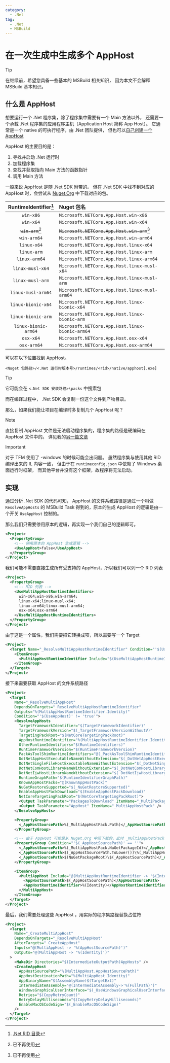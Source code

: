 ```yaml
---
category:
  - .Net
tag:
  - .Net
  - MSBuild
---
```


# 在一次生成中生成多个 AppHost

> [!tip]
> 在继续前，希望您具备一些基本的 MSBuild 相关知识，
> 因为本文不会解释 MSBuild 基本知识。

## 什么是 AppHost

想要运行一个 .Net 程序集，除了程序集中需要有一个 Main 方法以外，
还需要一个承载 .Net 程序集的应用程序主机（Application Host 简称 App Host）。
它通常是一个 native 的可执行程序，由 .Net 团队提供，
但也可以[自己创建一个AppHost](https://learn.microsoft.com/dotnet/core/tutorials/netcore-hosting)

AppHost 的主要目的是：

1. 寻找并启动 .Net 运行时
2. 加载程序集
3. 查找并获取指向 Main 方法的函数指针
4. 调用 Main 方法

一般来说 AppHost 是随 .Net SDK 附带的。
但在 .Net SDK 中找不到对应的 AppHost 时，会尝试从 [Nuget.Org](https://www.nuget.org/packages?q=Microsoft.NETCore.App.Host.) 中下载对应的包。

|     RuntimeIdentifier[^rid]     | Nuget 包名                                                 |
| :-----------------------------: | :--------------------------------------------------------- |
|            `win-x86`            | `Microsoft.NETCore.App.Host.win-x86`                       |
|            `win-x64`            | `Microsoft.NETCore.App.Host.win-x64`                       |
| ~~`win-arm`~~[^win-arm-apphost] | ~~`Microsoft.NETCore.App.Host.win-arm`~~[^win-arm-apphost] |
|           `win-arm64`           | `Microsoft.NETCore.App.Host.win-arm64`                     |
|           `linux-x64`           | `Microsoft.NETCore.App.Host.linux-x64`                     |
|           `linux-arm`           | `Microsoft.NETCore.App.Host.linux-arm`                     |
|          `linux-arm64`          | `Microsoft.NETCore.App.Host.linux-arm64`                   |
|        `linux-musl-x64`         | `Microsoft.NETCore.App.Host.linux-musl-x64`                |
|        `linux-musl-arm`         | `Microsoft.NETCore.App.Host.linux-musl-arm`                |
|       `linux-musl-arm64`        | `Microsoft.NETCore.App.Host.linux-musl-arm64`              |
|       `linux-bionic-x64`        | `Microsoft.NETCore.App.Host.linux-bionic-x64`              |
|       `linux-bionic-arm`        | `Microsoft.NETCore.App.Host.linux-bionic-arm`              |
|      `linux-bionic-arm64`       | `Microsoft.NETCore.App.Host.linux-bionic-arm64`            |
|            `osx-x64`            | `Microsoft.NETCore.App.Host.osx-x64`                       |
|           `osx-arm64`           | `Microsoft.NETCore.App.Host.osx-arm64`                     |

[^rid]: [.Net RID 目录](https://learn.microsoft.com/dotnet/core/rid-catalog)

[^win-arm-apphost]: 已不再使用

可以在以下位置找到 AppHost。

```plaintext
<Nuget 包路径>/<.Net 运行时版本号>/runtimes/<rid>/native/apphost[.exe]
```

> [!tip]
> 它可能会在 `<.Net SDK 安装路径>\packs` 中搜索包

而在编译过程中， .Net SDK 会复制一份这个文件到产物目录。

那么，如果我们能让项目在编译时多复制几个 AppHost 呢？

> [!note]
> 直接复制 AppHost 文件是无法启动程序集的，程序集的路径是硬编码在 AppHost 文件中的。
> 详见我的[另一篇文章](./PatchAppHost.md)

> [!important]
> 对于 TFM 使用了 -windows 的时候可能会出问题。
> 虽然程序集与使用其他 RID 编译出来的 IL 内容一致，
> 但由于在 `runtimeconfig.json` 中依赖了 Windows 桌面运行时框架，
> 而其他平台并没有这个框架，故程序将无法启动。

## 实现

通过分析 .Net SDK 的代码可知， AppHost 的文件系统路径是通过一个叫做 `ResolveAppHosts` 的 MSBuild Task 得到的，原本的生成 AppHost 的逻辑是由一个开关 `UseAppHost` 控制的。

那么我们只需要停用原本的逻辑，再实现一个我们自己的逻辑即可。

```xml
<Project>
  <PropertyGroup>
    <!-- 停用原本的 AppHost 生成逻辑 -->
    <UseAppHost>false</UseAppHost>
  </PropertyGroup>
</Project>
```

我们可能不需要直接生成所有受支持的 AppHost，所以我们可以列一个 RID 列表

```xml
<Project>
  <PropertyGroup>
    <!-- RID 列表 -->
    <UseMultiAppHostRuntimeIdentifiers>
      win-x64;win-x86;win-arm64;
      linux-x64;linux-musl-x64;
      linux-arm64;linux-musl-arm64;
      osx-x64;osx-arm64
    </UseMultiAppHostRuntimeIdentifiers>
  </PropertyGroup>
</Project>
```

由于这是一个属性，我们需要把它转换成项，所以需要写一个 Target

```xml
<Project>
  <Target Name="_ResolveMultiAppHostRuntimeIdentifier" Condition="'$(UseAppHost)' != 'true'">
    <ItemGroup>
      <MultiAppHostRuntimeIdentifier Include="$(UseMultiAppHostRuntimeIdentifiers)" />
    </ItemGroup>
  </Target>
</Project>
```

接下来需要获取 AppHost 的文件系统路径

```xml
<Project>
  <Target
    Name="_ResolveMultiAppHost"
    DependsOnTargets="_ResolveMultiAppHostRuntimeIdentifier"
    Outputs="%(MultiAppHostRuntimeIdentifier.Identity)"
    Condition="'$(UseAppHost)' != 'true'">
    <ResolveAppHosts
      TargetFrameworkIdentifier="$(TargetFrameworkIdentifier)"
      TargetFrameworkVersion="$(_TargetFrameworkVersionWithoutV)"
      TargetingPackRoot="$(NetCoreTargetingPackRoot)"
      AppHostRuntimeIdentifier="%(MultiAppHostRuntimeIdentifier.Identity)"
      OtherRuntimeIdentifiers="$(RuntimeIdentifiers)"
      RuntimeFrameworkVersion="$(RuntimeFrameworkVersion)"
      PackAsToolShimRuntimeIdentifiers="@(_PackAsToolShimRuntimeIdentifiers)"
      DotNetAppHostExecutableNameWithoutExtension="$(_DotNetAppHostExecutableNameWithoutExtension)"
      DotNetSingleFileHostExecutableNameWithoutExtension="$(_DotNetSingleFileHostExecutableNameWithoutExtension)"
      DotNetComHostLibraryNameWithoutExtension="$(_DotNetComHostLibraryNameWithoutExtension)"
      DotNetIjwHostLibraryNameWithoutExtension="$(_DotNetIjwHostLibraryNameWithoutExtension)"
      RuntimeGraphPath="$(RuntimeIdentifierGraphPath)"
      KnownAppHostPacks="@(KnownAppHostPack)"
      NuGetRestoreSupported="$(_NuGetRestoreSupported)"
      EnableAppHostPackDownload="$(EnableAppHostPackDownload)"
      NetCoreTargetingPackRoot="$(NetCoreTargetingPackRoot)">
      <Output TaskParameter="PackagesToDownload" ItemName="_MultiPackageToDownload" />
      <Output TaskParameter="AppHost" ItemName="_MultiAppHostPack" />
    </ResolveAppHosts>

    <PropertyGroup>
      <_AppHostSourcePath>%(_MultiAppHostPack.Path)</_AppHostSourcePath>
    </PropertyGroup>

    <!-- 由于 AppHost 可能是从 Nuget.Org 中现下载的，此时 _MultiAppHostPack.Path 为空，需要特殊处理。 -->
    <PropertyGroup Condition="'$(_AppHostSourcePath)' == ''">
      <_AppHostSourcePath>%(_MultiAppHostPack.NuGetPackageId)</_AppHostSourcePath>
      <_AppHostSourcePath>$(_AppHostSourcePath.ToLower())\%(_MultiAppHostPack.NuGetPackageVersion)\%(_MultiAppHostPack.PathInPackage)</_AppHostSourcePath>
      <_AppHostSourcePath>$(NuGetPackageRoot)\$(_AppHostSourcePath)</_AppHostSourcePath>
    </PropertyGroup>

    <ItemGroup>
      <MultiAppHost Include="@(MultiAppHostRuntimeIdentifier -> '$(IntermediateOutputPath)AppHosts\%(Identity)$([System.IO.Path]::GetExtension($(_AppHostSourcePath)))')">
        <AppHostSourcePath>$(_AppHostSourcePath)</AppHostSourcePath>
        <AppHostRuntimeIdentifier>%(Identity)</AppHostRuntimeIdentifier>
      </MultiAppHost>
    </ItemGroup>
  </Target>
</Project>
```

最后，我们需要处理这些 AppHost ，用实际的程序集路径替换占位符

```xml
<Project>
  <Target
    Name="_CreateMultiAppHost"
    DependsOnTargets="_ResolveMultiAppHost"
    AfterTargets="_CreateAppHost"
    Inputs="@(MultiAppHost -> '%(AppHostSourcePath)')"
    Outputs="@(MultiAppHost -> '%(Identity)')"
  >
    <MakeDir Directories="$(IntermediateOutputPath)AppHosts" />
    <CreateAppHost
      AppHostSourcePath="%(MultiAppHost.AppHostSourcePath)"
      AppHostDestinationPath="%(MultiAppHost.Identity)"
      AppBinaryName="$(AssemblyName)$(TargetExt)"
      IntermediateAssembly="@(IntermediateAssembly->'%(FullPath)')"
      WindowsGraphicalUserInterface="$(_UseWindowsGraphicalUserInterface)"
      Retries="$(CopyRetryCount)"
      RetryDelayMilliseconds="$(CopyRetryDelayMilliseconds)"
      EnableMacOSCodeSign="$(_EnableMacOSCodeSign)"
    />
  </Target>
</Project>
```
